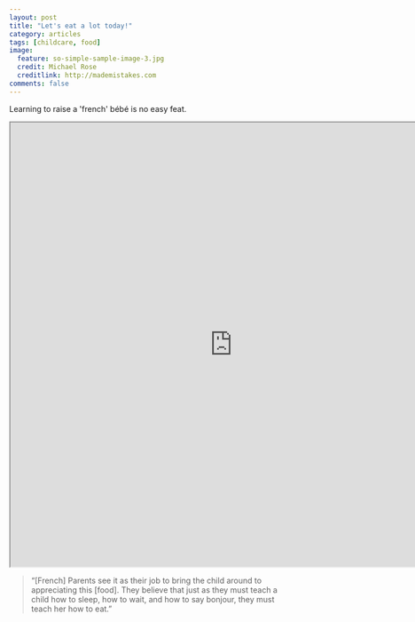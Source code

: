 ```yaml
---
layout: post
title: "Let's eat a lot today!"
category: articles
tags: [childcare, food]
image:
  feature: so-simple-sample-image-3.jpg
  credit: Michael Rose
  creditlink: http://mademistakes.com
comments: false  
---
```

Learning to raise a 'french' bébé is no easy feat.
<iframe src="http://public.tableausoftware.com/views/LT2/LukieCare?:embed=y&:display_count=no" width="800" height="800" seamless> </iframe>

> “[French] Parents see it as their job to bring the child around to appreciating this [food]. They believe that just as they must teach a child how to sleep, how to wait, and how to say bonjour, they must teach her how to eat.” 

